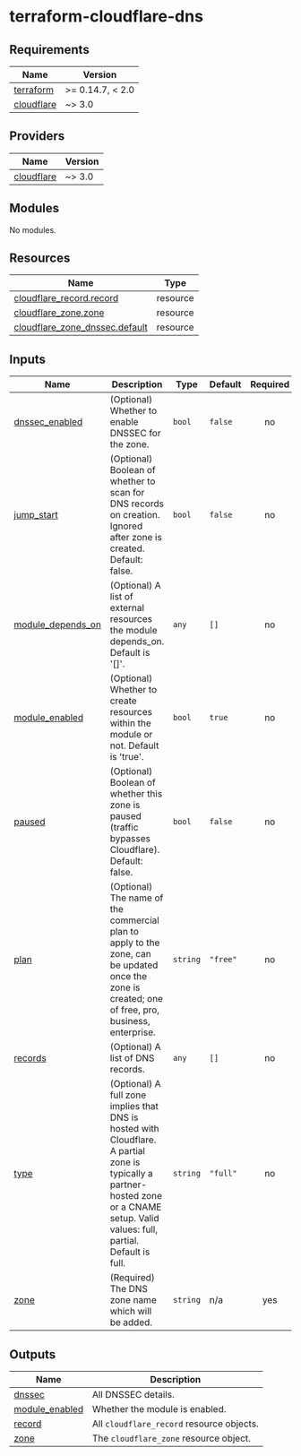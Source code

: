 # terraform-cloudflare-dns

<!-- BEGIN TERRAFORM DOCS -->
## Requirements

| Name | Version |
|------|---------|
| <a name="requirement_terraform"></a> [terraform](#requirement\_terraform) | >= 0.14.7, < 2.0 |
| <a name="requirement_cloudflare"></a> [cloudflare](#requirement\_cloudflare) | ~> 3.0 |

## Providers

| Name | Version |
|------|---------|
| <a name="provider_cloudflare"></a> [cloudflare](#provider\_cloudflare) | ~> 3.0 |

## Modules

No modules.

## Resources

| Name | Type |
|------|------|
| [cloudflare_record.record](https://registry.terraform.io/providers/cloudflare/cloudflare/latest/docs/resources/record) | resource |
| [cloudflare_zone.zone](https://registry.terraform.io/providers/cloudflare/cloudflare/latest/docs/resources/zone) | resource |
| [cloudflare_zone_dnssec.default](https://registry.terraform.io/providers/cloudflare/cloudflare/latest/docs/resources/zone_dnssec) | resource |

## Inputs

| Name | Description | Type | Default | Required |
|------|-------------|------|---------|:--------:|
| <a name="input_dnssec_enabled"></a> [dnssec\_enabled](#input\_dnssec\_enabled) | (Optional) Whether to enable DNSSEC for the zone. | `bool` | `false` | no |
| <a name="input_jump_start"></a> [jump\_start](#input\_jump\_start) | (Optional) Boolean of whether to scan for DNS records on creation. Ignored after zone is created. Default: false. | `bool` | `false` | no |
| <a name="input_module_depends_on"></a> [module\_depends\_on](#input\_module\_depends\_on) | (Optional) A list of external resources the module depends\_on. Default is '[]'. | `any` | `[]` | no |
| <a name="input_module_enabled"></a> [module\_enabled](#input\_module\_enabled) | (Optional) Whether to create resources within the module or not. Default is 'true'. | `bool` | `true` | no |
| <a name="input_paused"></a> [paused](#input\_paused) | (Optional) Boolean of whether this zone is paused (traffic bypasses Cloudflare). Default: false. | `bool` | `false` | no |
| <a name="input_plan"></a> [plan](#input\_plan) | (Optional) The name of the commercial plan to apply to the zone, can be updated once the zone is created; one of free, pro, business, enterprise. | `string` | `"free"` | no |
| <a name="input_records"></a> [records](#input\_records) | (Optional) A list of DNS records. | `any` | `[]` | no |
| <a name="input_type"></a> [type](#input\_type) | (Optional) A full zone implies that DNS is hosted with Cloudflare. A partial zone is typically a partner-hosted zone or a CNAME setup. Valid values: full, partial. Default is full. | `string` | `"full"` | no |
| <a name="input_zone"></a> [zone](#input\_zone) | (Required) The DNS zone name which will be added. | `string` | n/a | yes |

## Outputs

| Name | Description |
|------|-------------|
| <a name="output_dnssec"></a> [dnssec](#output\_dnssec) | All DNSSEC details. |
| <a name="output_module_enabled"></a> [module\_enabled](#output\_module\_enabled) | Whether the module is enabled. |
| <a name="output_record"></a> [record](#output\_record) | All `cloudflare_record` resource objects. |
| <a name="output_zone"></a> [zone](#output\_zone) | The `cloudflare_zone` resource object. |

<!-- END TERRAFORM DOCS -->
